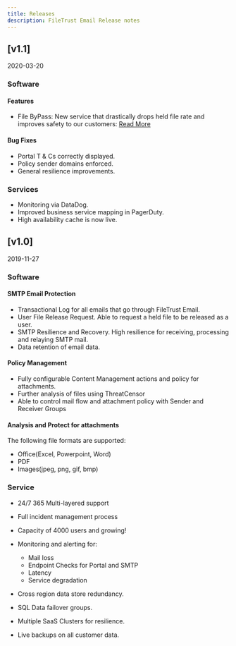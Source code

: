 ```yaml
---
title: Releases
description: FileTrust Email Release notes
---
```


## [v1.1]

2020-03-20

### Software

#### Features

* File ByPass: New service that drastically drops held file rate and improves safety to our customers: [Read More](https://medium.com/glasswall-engineering/saas-file-bypass-e8c11c25def8)

#### Bug Fixes

* Portal T & Cs correctly displayed.
* Policy sender domains enforced.
* General resilience improvements.

### Services

* Monitoring via DataDog.
* Improved business service mapping in PagerDuty.
* High availability cache is now live.

## [v1.0]

2019-11-27

### Software

#### SMTP Email Protection

* Transactional Log for all emails that go through FileTrust Email.
* User File Release Request. Able to request a held file to be released as a user.
* SMTP Resilience and Recovery. High resilience for receiving, processing and relaying SMTP mail.
* Data retention of email data.

#### Policy Management

* Fully configurable Content Management actions and policy for attachments.
* Further analysis of files using ThreatCensor
* Able to control mail flow and attachment policy with Sender and Receiver Groups

#### Analysis and Protect for attachments

The following file formats are supported:

* Office(Excel, Powerpoint, Word)
* PDF
* Images(jpeg, png, gif, bmp)

### Service

* 24/7 365 Multi-layered support
* Full incident management process
* Capacity of 4000 users and growing!
* Monitoring and alerting for:

   - Mail loss
   - Endpoint Checks for Portal and SMTP
   - Latency
   - Service degradation

* Cross region data store redundancy.
* SQL Data failover groups.
* Multiple SaaS Clusters for resilience.
* Live backups on all customer data.

